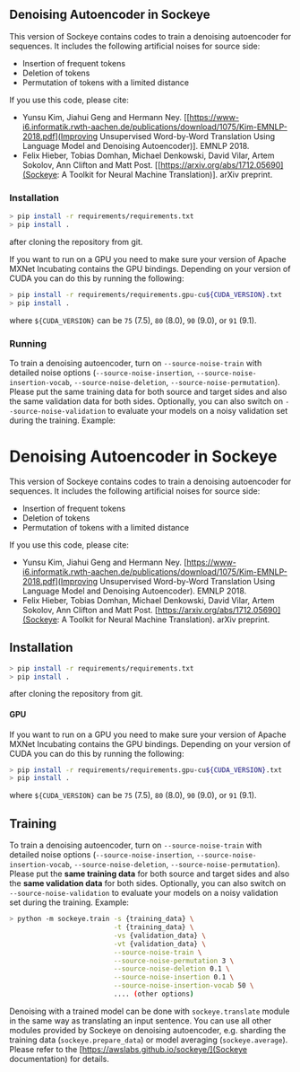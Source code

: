 ## Denoising Autoencoder in Sockeye

This version of Sockeye contains codes to train a denoising autoencoder for sequences. It includes the following artificial noises for source side:

- Insertion of frequent tokens
- Deletion of tokens
- Permutation of tokens with a limited distance

If you use this code, please cite:

- Yunsu Kim, Jiahui Geng and Hermann Ney. [[https://www-i6.informatik.rwth-aachen.de/publications/download/1075/Kim-EMNLP-2018.pdf](Improving Unsupervised Word-by-Word Translation Using Language Model and Denoising Autoencoder)]. EMNLP 2018.
- Felix Hieber, Tobias Domhan, Michael Denkowski, David Vilar, Artem Sokolov, Ann Clifton and Matt Post. [[https://arxiv.org/abs/1712.05690](Sockeye: A Toolkit for Neural Machine Translation)]. arXiv preprint.

### Installation

```bash
> pip install -r requirements/requirements.txt
> pip install .
```
after cloning the repository from git.

If you want to run on a GPU you need to make sure your version of Apache MXNet
Incubating contains the GPU bindings. Depending on your version of CUDA you can do this by
running the following:

```bash
> pip install -r requirements/requirements.gpu-cu${CUDA_VERSION}.txt
> pip install .
```
where `${CUDA_VERSION}` can be `75` (7.5), `80` (8.0), `90` (9.0), or `91` (9.1).

### Running

To train a denoising autoencoder, turn on `--source-noise-train` with detailed noise options (`--source-noise-insertion`, `--source-noise-insertion-vocab`, `--source-noise-deletion`, `--source-noise-permutation`). Please put the same training data for both source and target sides and also the same validation data for both sides. Optionally, you can also switch on `--source-noise-validation` to evaluate your models on a noisy validation set during the training. Example:
# Denoising Autoencoder in Sockeye

This version of Sockeye contains codes to train a denoising autoencoder for sequences. It includes the following artificial noises for source side:

- Insertion of frequent tokens
- Deletion of tokens
- Permutation of tokens with a limited distance

If you use this code, please cite:

- Yunsu Kim, Jiahui Geng and Hermann Ney. [https://www-i6.informatik.rwth-aachen.de/publications/download/1075/Kim-EMNLP-2018.pdf](Improving Unsupervised Word-by-Word Translation Using Language Model and Denoising Autoencoder). EMNLP 2018.
- Felix Hieber, Tobias Domhan, Michael Denkowski, David Vilar, Artem Sokolov, Ann Clifton and Matt Post. [https://arxiv.org/abs/1712.05690](Sockeye: A Toolkit for Neural Machine Translation). arXiv preprint.

## Installation

```bash
> pip install -r requirements/requirements.txt
> pip install .
```
after cloning the repository from git.

#### GPU

If you want to run on a GPU you need to make sure your version of Apache MXNet
Incubating contains the GPU bindings. Depending on your version of CUDA you can do this by
running the following:

```bash
> pip install -r requirements/requirements.gpu-cu${CUDA_VERSION}.txt
> pip install .
```
where `${CUDA_VERSION}` can be `75` (7.5), `80` (8.0), `90` (9.0), or `91` (9.1).

## Training

To train a denoising autoencoder, turn on `--source-noise-train` with detailed noise options (`--source-noise-insertion`, `--source-noise-insertion-vocab`, `--source-noise-deletion`, `--source-noise-permutation`). Please put the **same training data** for both source and target sides and also the **same validation data** for both sides. Optionally, you can also switch on `--source-noise-validation` to evaluate your models on a noisy validation set during the training. Example:
```bash
> python -m sockeye.train -s {training_data} \
                          -t {training_data} \
                          -vs {validation_data} \
                          -vt {validation_data} \
                          --source-noise-train \
                          --source-noise-permutation 3 \
                          --source-noise-deletion 0.1 \
                          --source-noise-insertion 0.1 \
                          --source-noise-insertion-vocab 50 \
                          .... (other options)
```
Denoising with a trained model can be done with `sockeye.translate` module in the same way as translating an input sentence. You can use all other modules provided by Sockeye on denoising autoencoder, e.g. sharding the training data (`sockeye.prepare_data`) or model averaging (`sockeye.average`). Please refer to the [https://awslabs.github.io/sockeye/](Sockeye documentation) for details.